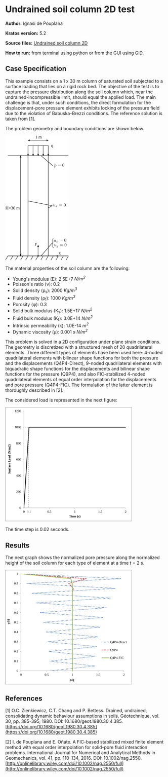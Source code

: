 # Undrained soil column 2D test

**Author:** Ignasi de Pouplana

**Kratos version:** 5.2

**Source files:** [Undrained soil column 2D](https://github.com/KratosMultiphysics/Examples/tree/master/poromechanics/validation/undrained_soil_column_2D/source)

**How to run:** from terminal using python or from the GUI using GiD.

## Case Specification

This example consists on a 1 x 30 m column of saturated soil subjected to a surface loading that lies on a rigid rock bed. The objective of the test is to capture the pressure distribution along the soil column which, near the undrained-incompressible limit, should equal the applied load. The main challenge is that, under such conditions, the direct formulation for the displacement-pore pressure element exhibits locking of the pressure field due to the violation of Babuska-Brezzi conditions. The reference solution is taken from [1].

The problem geometry and boundary conditions are shown below.
<!-- ![undrained soil column geometry.](data/soil-column_geometry.png) -->
<img src="data/soil-column_geometry.png" width="200">

The material properties of the soil column are the following:
* Young's modulus (E): 2.5E+7 _N/m<sup>2</sup>_
* Poisson's ratio (&nu;): 0.2
* Solid density (&rho;<sub>s</sub>): 2000 _Kg/m<sup>3</sup>_
* Fluid density (&rho;<sub>f</sub>): 1000 _Kg/m<sup>3</sup>_
* Porosity (&phi;): 0.3
* Solid bulk modulus (K<sub>s</sub>): 1.5E+17 _N/m<sup>2</sup>_
* Fluid bulk modulus (K<sub>f</sub>): 3.0E+14 _N/m<sup>2</sup>_
* Intrinsic permeability (k): 1.0E-14 _m<sup>2</sup>_
* Dynamic viscosity (&mu;): 0.001 _s·N/m<sup>2</sup>_

This problem is solved in a 2D configuration under plane strain conditions. The geometry is discretized with a structured mesh of 20 quadrilateral elements. Three different types of elements have been used here: 4-noded quadrilateral elements with bilinear shape functions for both the pressure and the displacements (Q4P4-Direct), 9-noded quadrilateral elements with biquadratic shape functions for the displacements and bilinear shape functions for the pressure (Q9P4), and also FIC-stabilized 4-noded quadrilateral elements of equal order interpolation for the displacements and pore pressure (Q4P4-FIC). The formulation of the latter element is thoroughly described in [2].

The considered load is represented in the next figure:

<img src="data/load.png" width="400">

The time step is 0.02 seconds.

## Results

The next graph shows the normalized pore pressure along the normalized height of the soil column for each type of element at a time t = 2 s.

<img src="data/height-pressure.png" width="400">

## References

[1] O.C. Zienkiewicz, C.T. Chang and P. Bettess. Drained, undrained, consolidating dynamic behaviour assumptions in soils. Géotechnique, vol. 30, pp. 385-395, 1980. DOI: 10.1680/geot.1980.30.4.385. [https://doi.org/10.1680/geot.1980.30.4.385](https://doi.org/10.1680/geot.1980.30.4.385)

[2] I. de Pouplana and E. Oñate. A FIC-based stabilized mixed finite element method with equal order interpolation for solid-pore fluid interaction problems. International Journal for Numerical and Analytical Methods in Geomechanics, vol. 41, pp. 110-134, 2016. DOI: 10.1002/nag.2550. [http://onlinelibrary.wiley.com/doi/10.1002/nag.2550/full](http://onlinelibrary.wiley.com/doi/10.1002/nag.2550/full)
